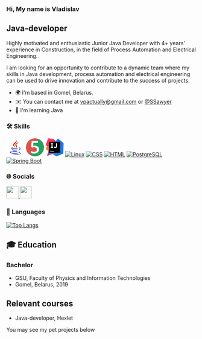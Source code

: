 ### Hi, My name is Vladislav
## Java-developer
Highly motivated and enthusiastic Junior Java Developer with 4+ years' experience in Construction, in the field of Process Automation and Electrical Engineering.

I am looking for an opportunity to contribute to a dynamic team where my skills in Java development, process automation and electrical engineering can be used to drive innovation and contribute to the success of projects.

  - 🌍 I'm based in Gomel, Belarus.
  - ✉️ You can contact me at [vpactually@gmail.com](vpactually@gmail.com) or [@SSawyer](https://t.me/SSawyer)
  - 🧠 I'm learning Java

### 🛠️ Skills
<p align="left">
<a href="https://www.java.com/" target="_blank" rel="noreferrer">
<img src="https://github.com/VPactually/VPactually/blob/main/Icons/icons8-java%20(1).svg" width="48" height="48" alt="Java" /></a>
<a href="https://junit.org/" target="_blank" rel="noreferrer">
<img src="https://github.com/VPactually/VPactually/blob/main/Icons/junit5-logo.png" width="48" height="48" alt="JUnit" /></a>
<a href="https://www.jetbrains.com/idea/" target="_blank" rel="noreferrer">
<img src="https://github.com/VPactually/VPactually/blob/main/Icons/IntelliJ_IDEA_Icon.svg.png" width="48" height="48" alt="InteliJ IDEA" /></a>
<a href="https://ru.wikipedia.org/wiki/Linux" target="_blank" rel="noregerrer">
<img src="https://upload.wikimedia.org/wikipedia/commons/thumb/3/35/Tux.svg/101px-Tux.svg.png" width="48" height="48" alt="Linux" /></a>
<a href="https://ru.wikipedia.org/wiki/CSS" target="_blank" rel="noregerrer">
<img src="https://upload.wikimedia.org/wikipedia/commons/thumb/6/62/CSS3_logo.svg/120px-CSS3_logo.svg.png" width="48" height="48" alt="CSS"/></a>
<a href="https://ru.wikipedia.org/wiki/HTML" target="_blank" rel="noregerrer">
<img src="https://cdn.iconscout.com/icon/premium/png-512-thumb/html-2752158-2284975.png?f=webp&w=256" width="48" height="48" alt="HTML" /></a>
<a href="https://postgrespro.com/" target="_blank" rel="noregerrer">
<img src="https://upload.wikimedia.org/wikipedia/commons/thumb/2/29/Postgresql_elephant.svg/540px-Postgresql_elephant.svg.png"  width="48" height="48" alt="PostgreSQL"/></a>
<a href="https://spring.io/projects/spring-boot" target="_blank" rev="noregerrer">
<img src="https://www.svgrepo.com/show/376350/spring.svg" width="48" height="48" alt="Spring Boot"/></a>
</p>

### 🌐 Socials
<p align="left"> 
  <a href="https://github.com/VPactually" target="_blank" rel="noreferrer"> 
  <picture> 
    <source media="(prefers-color-scheme: dark)" srcset="https://raw.githubusercontent.com/danielcranney/readme-generator/main/public/icons/socials/github-dark.svg" /> 
    <source media="(prefers-color-scheme: light)" srcset="https://raw.githubusercontent.com/danielcranney/readme-generator/main/public/icons/socials/github.svg" /> 
    <img src="https://raw.githubusercontent.com/danielcranney/readme-generator/main/public/icons/socials/github.svg" width="32" height="32" /> 
  </picture> 
</a> 
  <a href="https://www.linkedin.com/in/vpactually" target="_blank" rel="noreferrer"> 
  <picture> 
    <source media="(prefers-color-scheme: dark)" srcset="https://raw.githubusercontent.com/danielcranney/readme-generator/main/public/icons/socials/linkedin-dark.svg" /> 
    <source media="(prefers-color-scheme: light)" srcset="https://raw.githubusercontent.com/danielcranney/readme-generator/main/public/icons/socials/linkedin.svg" /> 
    <img src="https://raw.githubusercontent.com/danielcranney/readme-generator/main/public/icons/socials/linkedin.svg" width="32" height="32" /> 
  </picture> 
  </a>
</p>

### 📌 Languages

[![Top Langs](https://github-readme-stats.vercel.app/api/top-langs/?username=vpactually&layout=compact&theme=dark)](https://github.com/vpactually/github-readme-stats)


## 🎓 Education

### Bachelor
- GSU, Faculty of Physics and Information Technologies
- Gomel, Belarus, 2019
## Relevant courses
- Java-developer, Hexlet

You may see my pet projects below

<!--
**VPactually/VPactually** is a ✨ _special_ ✨ repository because its `README.md` (this file) appears on your GitHub profile.

Here are some ideas to get you started:

- 🔭 I’m currently working on ...
- 🌱 I’m currently learning ...
- 👯 I’m looking to collaborate on ...
- 🤔 I’m looking for help with ...
- 💬 Ask me about ...
- 📫 How to reach me: ...
- 😄 Pronouns: ...
- ⚡ Fun fact: ...
-->
